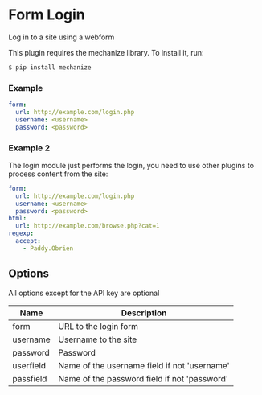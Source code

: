# Form Login
Log in to a site using a webform

This plugin requires the mechanize library. To install it, run:

```cmd
$ pip install mechanize
```

### Example
```yaml
form:
  url: http://example.com/login.php
  username: <username>
  password: <password>
```

### Example 2
The login module just performs the login, you need to use other plugins to process content from the site:

```yaml
form:
  url: http://example.com/login.php
  username: <username>
  password: <password>
html:
  url: http://example.com/browse.php?cat=1
regexp:
  accept:
    - Paddy.Obrien
```

## Options
All options except for the API key are optional

| **Name** | **Description** |
| --- | --- |
| form | URL to the login form |
| username | Username to the site |
| password | Password |
| userfield | Name of the username field if not 'username' |
| passfield | Name of the password field if not 'password' |
